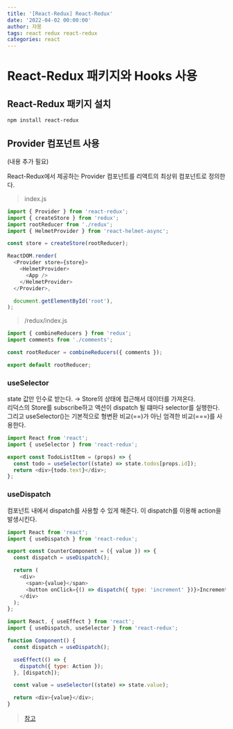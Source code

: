 ```yaml
---
title: '[React-Redux] React-Redux'
date: '2022-04-02 00:00:00'
author: 쟈몽
tags: react redux react-redux
categories: react
---
```


# React-Redux 패키지와 Hooks 사용

## React-Redux 패키지 설치

```shell
npm install react-redux
```

## Provider 컴포넌트 사용

(내용 추가 필요)

React-Redux에서 제공하는 Provider 컴포넌트를 리액트의 최상위 컴포넌트로 정의한다.

> index.js

```js
import { Provider } from 'react-redux';
import { createStore } from 'redux';
import rootReducer from './redux';
import { HelmetProvider } from 'react-helmet-async';

const store = createStore(rootReducer);

ReactDOM.render(
  <Provider store={store}>
    <HelmetProvider>
      <App />
    </HelmetProvider>
  </Provider>,

  document.getElementById('root'),
);
```

> /redux/index.js

```js
import { combineReducers } from 'redux';
import comments from './comments';

const rootReducer = combineReducers({ comments });

export default rootReducer;
```

### useSelector

state 값만 인수로 받는다. &rarr; Store의 상태에 접근해서 데이터를 가져온다.  
리덕스의 Store를 subscribe하고 액션이 dispatch 될 떄마다 selector를 실행한다.
그리고 useSelector()는 기본적으로 형변환 비교(==)가 아닌 엄격한 비교(===)를 사용한다.

```js
import React from 'react';
import { useSelector } from 'react-redux';

export const TodoListItem = (props) => {
  const todo = useSelector((state) => state.todos[props.id]);
  return <div>{todo.text}</div>;
};
```

### useDispatch

컴포넌트 내에서 dispatch를 사용할 수 있게 해준다. 이 dispatch를 이용해 action을 발생시킨다.

```js
import React from 'react';
import { useDispatch } from 'react-redux';

export const CounterComponent = ({ value }) => {
  const dispatch = useDispatch();

  return (
    <div>
      <span>{value}</span>
      <button onClick={() => dispatch({ type: 'increment' })}>Increment counter</button>
    </div>
  );
};
```

```js
import React, { useEffect } from 'react';
import { useDispatch, useSelector } from 'react-redux';

function Component() {
  const dispatch = useDispatch();

  useEffect(() => {
    dispatch({ type: Action });
  }, [dispatch]);

  const value = useSelector((state) => state.value);

  return <div>{value}</div>;
}
```

> [참고](https://ko.redux.js.org/)
